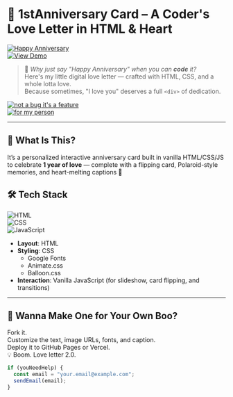 # 💌 1stAnniversary Card – A Coder's Love Letter in HTML & Heart  
[![Happy Anniversary](https://img.shields.io/badge/Happy-Anniversary-f26b38?style=for-the-badge)](https://your-deployed-url.com)  
[![View Demo](https://img.shields.io/badge/View-Demo-teal.svg?style=for-the-badge)]([https://your-deployed-url.com](https://rwfqi.github.io/1yearAnniv/))

> 💬 *Why just say "Happy Anniversary" when you can **code** it?*  
> Here's my little digital love letter — crafted with HTML, CSS, and a whole lotta love.  
> Because sometimes, "I love you" deserves a full `<div>` of dedication.

[![not a bug it's a feature](https://forthebadge.com/images/badges/built-with-love.svg)](https://your-deployed-url.com)  
[![for my person](https://forthebadge.com/images/badges/made-with-html.svg)](https://your-deployed-url.com)

---

## 🌹 What Is This?

It’s a personalized interactive anniversary card built in vanilla HTML/CSS/JS to celebrate **1 year of love** — complete with a flipping card, Polaroid-style memories, and heart-melting captions 💞

## 🛠️ Tech Stack

![HTML](https://img.shields.io/badge/HTML-🧡-orange?style=flat-square&logo=html5)  
![CSS](https://img.shields.io/badge/CSS-💚-green?style=flat-square&logo=css3)  
![JavaScript](https://img.shields.io/badge/JavaScript-💛-yellow?style=flat-square&logo=javascript)

- **Layout**: HTML
- **Styling**: CSS  
  + Google Fonts  
  + Animate.css  
  + Balloon.css  
- **Interaction**: Vanilla JavaScript (for slideshow, card flipping, and transitions)

---

## 💬 Wanna Make One for Your Own Boo?

Fork it.  
Customize the text, image URLs, fonts, and caption.  
Deploy it to GitHub Pages or Vercel.  
💡 Boom. Love letter 2.0.

```js
if (youNeedHelp) {
  const email = "your.email@example.com";
  sendEmail(email);
}

